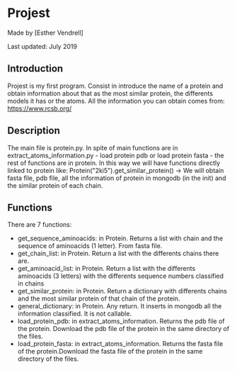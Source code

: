 # Projest

Made by [Esther Vendrell]

Last updated: July 2019

## Introduction
Projest is my first program. Consist in introduce the name of a protein and obtain information about that as the most similar protein, the differents models it has or the atoms. All the information you can obtain comes from: https://www.rcsb.org/

## Description
The main file is protein.py. In spite of main functions are in extract_atoms_information.py - load protein pdb or load protein fasta - the rest of functions are in protein. 
In this way we will have functions directly linked to protein like:
Protein("2ki5").get_similar_protein() -> We will obtain fasta file, pdb file, all the information of protein in mongodb (in the init) and the similar protein of each chain. 

## Functions
There are 7 functions:
  - get_sequence_aminoacids: in Protein. Returns a list with chain and the sequence of aminoacids (1 letter). From fasta file.
  - get_chain_list: in Protein. Return a list with the differents chains there are.
  - get_aminoacid_list: in Protein. Return a list with the differents aminoacids (3 letters) with the differents sequence numbers classified in chains
  - get_similar_protein: in Protein. Return a dictionary with differents chains and the most similar protein of that chain of the protein.
  - general_dictionary: in Protein. Any return. It inserts in mongodb all the information classified. It is not callable.
  - load_protein_pdb: in extract_atoms_information. Returns the pdb file of the protein. Download the pdb file of the protein in the same directory of the files. 
  - load_protein_fasta: in extract_atoms_information. Returns the fasta file of the protein.Download the fasta file of the protein in the same directory of the files. 
